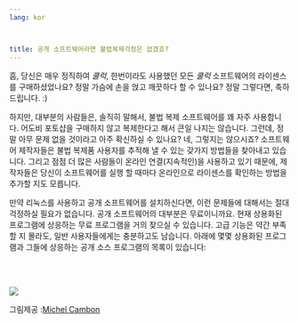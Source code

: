 ```yaml
---
lang: kor



title: 공개 소프트웨어라면 불법복제걱정은 없겠죠?
---
```


흠, 당신은 매우 정직하여 *쿨럭*, 한번이라도 사용했던 모든 *쿨럭* 소프트웨어의 라이센스를 구매하셨었나요? 정말 가슴에 손을 얹고 깨끗하다 할 수 있나요? 정말 그렇다면, 축하드립니다. :)

하지만, 대부분의 사람들은, 솔직히 말해서, 불법 복제 소프트웨어를 꽤 자주 사용합니다. 어도비 포토샵을 구매하지 않고 복제한다고 해서 큰일 나지는 않습니다. 그런데, 정말 아무 문제 없을 것이라고 아주 확신하실 수 있나요? 네, 그렇지는 않으시죠? 소프트웨어 제작자들은 불법 복제품 사용자를 추적해 낼 수  있는 갖가지 방법들을 찾아내고 있습니다. 그리고 점점 더 많은 사람들이 온라인 연결(지속적인)을 사용하고 있기 때문에, 제작자들은 당신이 소프트웨어를 실행 할 때마다 온라인으로 라이센스를 확인하는 방법을 추가할 지도 모릅니다.

만약 리눅스를 사용하고 공개 소프트웨어를 설치하신다면, 이런 문제들에 대해서는 절대 걱정하실 필요가 없습니다. 공개 소프트웨어의 대부분은 무료이니까요. 현재 상용화된 프로그램에 상응하는 무료 프로그램을 거의 찾으실 수 있습니다. 고급 기능은 약간 부족할 지 몰라도, 일반 사용자들에게는 충분하고도 남습니다. 아래에 몇몇 상용화된 프로그램과 그들에 상응하는 공개 소스 프로그램의 목록이 있습니다:

<?php

table_parser ("Yes", "No", "Commercial", "Open source", "Exists on 
Windows?");

?>

<br /><br>

<img src="Images/warez.png" />

그림제공 :<a href="http://michel.cambon.free.fr/ampere/salle1bis.htm">Michel Cambon</a>




